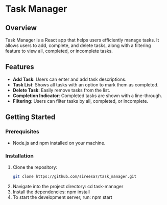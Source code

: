 # Task Manager

## Overview

Task Manager is a React app that helps users efficiently manage tasks. It allows users to add, complete, and delete tasks, along with a filtering feature to view all, completed, or incomplete tasks.

## Features
- **Add Task**: Users can enter and add task descriptions.
- **Task List**: Shows all tasks with an option to mark them as completed.
- **Delete Task**: Easily remove tasks from the list.
- **Completion Indicator**: Completed tasks are shown with a line-through.
- **Filtering**: Users can filter tasks by all, completed, or incomplete.
## Getting Started

### Prerequisites
- Node.js and npm installed on your machine.

### Installation
1. Clone the repository:
   ```bash
   git clone https://github.com/sireesa7/task_manager.git

2. Navigate into the project directory: cd task-manager
3. Install the dependencies: npm install
4. To start the development server, run: npm start
